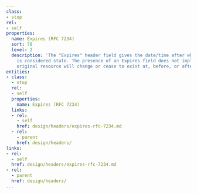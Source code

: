 ```yaml
---
class:
- stop
rel:
- self
properties:
  name: Expires (RFC 7234)
  sort: 78
  level: 2
  description: 'The "Expires" header field gives the date/time after which the response
    is considered stale. The presence of an Expires field does not imply that the
    original resource will change or cease to exist at, before, or after that time. '
entities:
- class:
  - stop
  rel:
  - self
  properties:
    name: Expires (RFC 7234)
  links:
  - rel:
    - self
    href: design/headers/expires-rfc-7234.md
  - rel:
    - parent
    href: design/headers/
links:
- rel:
  - self
  href: design/headers/expires-rfc-7234.md
- rel:
  - parent
  href: design/headers/
...
```

